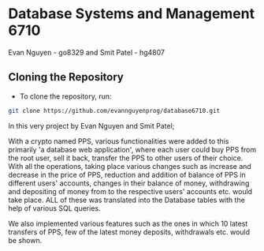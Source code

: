 # Database Systems and Management 6710

Evan Nguyen - go8329 and Smit Patel - hg4807

## Cloning the Repository
- To clone the repository, run: 
```bash
git clone https://github.com/evannguyenprog/database6710.git
```
 
In this very project by Evan Nguyen and Smit Patel;

With a crypto named PPS, various functionalities were added to this primarily 'a database web application', where each user could buy PPS from the root user, sell it back, transfer the PPS to other users of their choice. With all the operations, taking place various changes such as increase and decrease in the price of PPS, reduction and addition of balance of PPS in different users' accounts, changes in their balance of money, withdrawing and depositing of money from to the respective users' accounts etc. would take place. ALL of these was translated into the Database tables with the help of various SQL queries.

We also implemented various features such as the ones in which 10 latest transfers of PPS, few of the latest money deposits, withdrawals etc. would be shown. 
